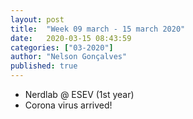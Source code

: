 ```yaml
---
layout: post
title:  "Week 09 march - 15 march 2020"
date:   2020-03-15 08:43:59
categories: ["03-2020"]
author: "Nelson Gonçalves"
published: true
---
```


* Nerdlab @ ESEV (1st year)
* Corona virus arrived!
